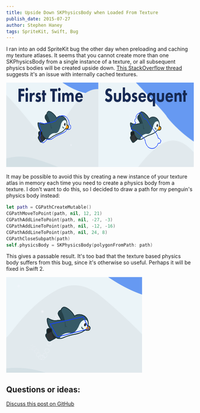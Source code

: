 ```yaml
---
title: Upside Down SKPhysicsBody when Loaded From Texture
publish_date: 2015-07-27
author: Stephen Haney
tags: SpriteKit, Swift, Bug
---
```


I ran into an odd SpriteKit bug the other day when preloading and caching my texture atlases. It seems that you cannot create more than one SKPhysicsBody from a single instance of a texture, or all subsequent physics bodies will be created upside down. <a href="http://stackoverflow.com/questions/27748034/spritekit-skphysicsbody-bodywithtexture-is-upside-down" target="_blank">This StackOverflow thread</a> suggests it's an issue with internally cached textures.

<img src="upside-down-skphysicsbody.png" alt="Building an SKPhysicsBody from a cached texture creates inverted physics bodies" width="623" height="227" />

It may be possible to avoid this by creating a new instance of your texture atlas in memory each time you need to create a physics body from a texture. I don't want to do this, so I decided to draw a path for my penguin's physics body instead:

```swift
let path = CGPathCreateMutable()
CGPathMoveToPoint(path, nil, 12, 21)
CGPathAddLineToPoint(path, nil, -27, -3)
CGPathAddLineToPoint(path, nil, -12, -16)
CGPathAddLineToPoint(path, nil, 24, 8)
CGPathCloseSubpath(path)
self.physicsBody = SKPhysicsBody(polygonFromPath: path)
```

This gives a passable result. It's too bad that the texture based physics body suffers from this bug, since it's otherwise so useful. Perhaps it will be fixed in Swift 2.

<img src="final-body.png" alt="Using a CGPath to create a reasonably accurate physics body" width="365" height="257" />

## Questions or ideas:

<a href="https://github.com/StephenHaney/stephenhaney/issues/3">Discuss this post on GitHub</a>
